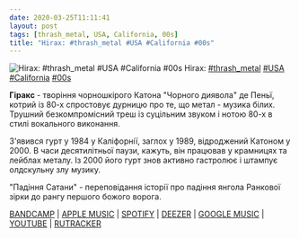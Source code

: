 ```yaml
---
date: 2020-03-25T11:11:41
layout: post
tags: [thrash_metal, USA, California, 00s]
title: "Hirax: #thrash_metal #USA #California #00s"
---
```

![Hirax: #thrash_metal #USA #California #00s](/assets/photos/photo_925@25-03-2020_11-11-41.jpg)
Hirax: [#thrash_metal](/tags/#thrash_metal) [#USA](/tags/#USA) [#California](/tags/#California) [#00s](/tags/#00s)

**Гіракс** - творіння чорношкірого Катона &quot;Чорного диявола&quot; де Пеньї, котрий із 80-х спростовує дурницю про те, що метал - музика білих. Трушний безкомпромісний треш із суцільним звуком і нотою 80-х в стилі вокального виконання.

З&#39;явився гурт у 1984 у Каліфорнії, заглох у 1989, відроджений Катоном у 2000. В часи десятилітньої паузи, кажуть, він працював у крамницях та лейблах металу. Із 2000 його гурт знов активно гастролює і штампує олдскульну злу музику.

&quot;Падіння Сатани&quot; - переповідання історії про падіння янгола Ранкової зірки до рангу першого божого ворога.

[BANDCAMP](https://metalhit.bandcamp.com/album/el-rostro-de-la-muerte) | [APPLE MUSIC](https://music.apple.com/ru/album/el-rostro-de-la-muerte/340167316) | [SPOTIFY](https://open.spotify.com/album/5XT3TJ8idffSoh1oZ8CFcu) | [DEEZER](https://www.deezer.com/album/7086359?utm_source=deezer&amp;utm_content=album-7086359&amp;utm_term=1601611822_1585127360&amp;utm_medium=web) | [GOOGLE MUSIC](https://play.google.com/music/m/Brbkpf3wziurhk477xuscm7ox6e?t=El_rostro_de_la_muerte_-_Hirax) | [YOUTUBE](https://www.youtube.com/playlist?list=OLAK5uy_nOfHMTIdOuQPQQAlalKJa3k8JRH933wok) | [RUTRACKER](https://rutracker.org/forum/viewtopic.php?t=3046357)